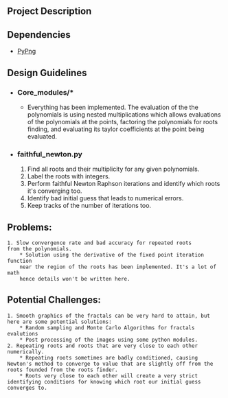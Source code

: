 ## Project Description
    
## Dependencies
- [PyPng](https://github.com/drj11/pypng)
 
## Design Guidelines
- ### Core_modules/*
    - Everything has been implemented. The evaluation of the the polynomials is using nested multiplications which allows evaluations of the polynomials at the points, factoring the polynomials for roots finding, and evaluating its taylor coefficients at the point being evaluated. 
- ### faithful_newton.py
    1. Find all roots and their multiplicity for any given polynomials. 
    2. Label the roots with integers. 
    3. Perform faithful Newton Raphson iterations and identify which roots it's converging too. 
    4. Identify bad initial guess that leads to numerical errors.
    5. Keep tracks of the number of iterations too.  
 
## Problems: 
    1. Slow convergence rate and bad accuracy for repeated roots 
    from the polynomials. 
        * Solution using the derivative of the fixed point iteration function 
        near the region of the roots has been implemented. It's a lot of math
        hence details won't be written here. 
        
        
## Potential Challenges: 
    1. Smooth graphics of the fractals can be very hard to attain, but here are some potential solutions: 
        * Random sampling and Monte Carlo Algorithms for fractals evalutions
        * Post processing of the images using some python modules. 
    2. Repeating roots and roots that are very close to each other numerically. 
        * Repeating roots sometimes are badly conditioned, causing Newton's method to converge to value that are slightly off from the roots founded from the roots finder. 
        * Roots very close to each other will create a very strict identifying conditions for knowing which root our initial guess converges to. 